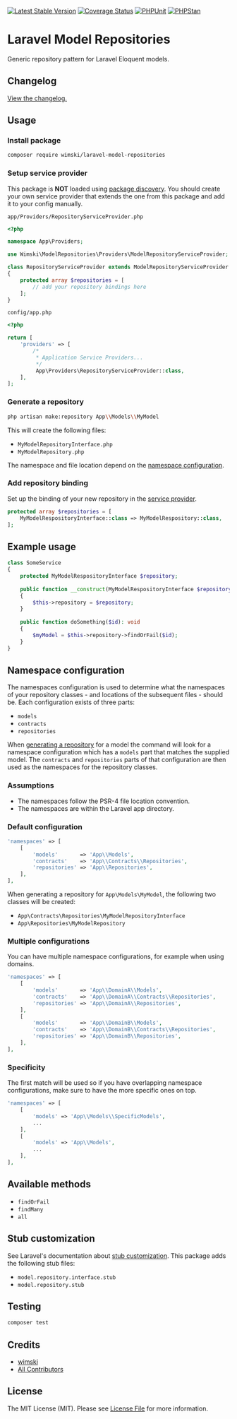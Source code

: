 [![Latest Stable Version](http://poser.pugx.org/wimski/laravel-model-repositories/v)](https://packagist.org/packages/wimski/laravel-model-repositories)
[![Coverage Status](https://coveralls.io/repos/github/wimski/laravel-model-repositories/badge.svg?branch=master)](https://coveralls.io/github/wimski/laravel-model-repositories?branch=master)
[![PHPUnit](https://github.com/wimski/laravel-model-repositories/actions/workflows/phpunit.yml/badge.svg)](https://github.com/wimski/laravel-model-repositories/actions/workflows/phpunit.yml)
[![PHPStan](https://github.com/wimski/laravel-model-repositories/actions/workflows/phpstan.yml/badge.svg)](https://github.com/wimski/laravel-model-repositories/actions/workflows/phpstan.yml)

# Laravel Model Repositories

Generic repository pattern for Laravel Eloquent models.

## Changelog

[View the changelog.](./CHANGELOG.md)

## Usage

### Install package

```bash
composer require wimski/laravel-model-repositories
```

### Setup service provider

This package is **NOT** loaded using [package discovery](https://laravel.com/docs/8.x/packages#package-discovery).
You should create your own service provider that extends the one from this package and add it to your config manually.

`app/Providers/RepositoryServiceProvider.php`
```php
<?php

namespace App\Providers;

use Wimski\ModelRepositories\Providers\ModelRepositoryServiceProvider;

class RepositoryServiceProvider extends ModelRepositoryServiceProvider
{
    protected array $repositories = [
        // add your repository bindings here
    ];
}
```

`config/app.php`
```php
<?php

return [
    'providers' => [
        /*
         * Application Service Providers...
         */
         App\Providers\RepositoryServiceProvider::class,
    ],
];
```

### Generate a repository

```bash
php artisan make:repository App\\Models\\MyModel
```

This will create the following files:
* `MyModelRepositoryInterface.php`
* `MyModelRepository.php`

The namespace and file location depend on the [namespace configuration](#namespace-configuration).

### Add repository binding

Set up the binding of your new repository in the [service provider](#setup-service-provider).

```php
protected array $repositories = [
    MyModelRespositoryInterface::class => MyModelRespository::class,
];
```

## Example usage

```php
class SomeService
{
    protected MyModelRespositoryInterface $repository;
    
    public function __construct(MyModelRespositoryInterface $repository)
    {
        $this->repository = $repository;    
    }
    
    public function doSomething($id): void
    {
        $myModel = $this->repository->findOrFail($id);
    }
}
```

## Namespace configuration

The namespaces configuration is used to determine what the namespaces of your repository classes - and locations of the subsequent files - should be.
Each configuration exists of three parts:
* `models`
* `contracts`
* `repositories`

When [generating a repository](#generate-a-repository) for a model the command will look for a namespace configuration which has a `models` part that matches the supplied model.
The `contracts` and `repositories` parts of that configuration are then used as the namespaces for the repository classes.

### Assumptions

* The namespaces follow the PSR-4 file location convention.
* The namespaces are within the Laravel app directory.

### Default configuration

```php
'namespaces' => [
    [
        'models'       => 'App\\Models',
        'contracts'    => 'App\\Contracts\\Repositories',
        'repositories' => 'App\\Repositories',
    ],
],
```

When generating a repository for `App\Models\MyModel`, the following two classes will be created:
* `App\Contracts\Repositories\MyModelRepositoryInterface`
* `App\Repositories\MyModelRepository`

### Multiple configurations

You can have multiple namespace configurations, for example when using domains.

```php
'namespaces' => [
    [
        'models'       => 'App\\DomainA\\Models',
        'contracts'    => 'App\\DomainA\\Contracts\\Repositories',
        'repositories' => 'App\\DomainA\\Repositories',
    ],
    [
        'models'       => 'App\\DomainB\\Models',
        'contracts'    => 'App\\DomainB\\Contracts\\Repositories',
        'repositories' => 'App\\DomainB\\Repositories',
    ],
],
```

### Specificity

The first match will be used so if you have overlapping namespace configurations, make sure to have the more specific ones on top.

```php
'namespaces' => [
    [
        'models' => 'App\\Models\\SpecificModels',
        ...
    ],
    [
        'models' => 'App\\Models',
        ...
    ],
],
```

## Available methods

* `findOrFail`
* `findMany`
* `all`

## Stub customization

See Laravel's documentation about [stub customization](https://laravel.com/docs/8.x/artisan#stub-customization).
This package adds the following stub files:
* `model.repository.interface.stub`
* `model.repository.stub`

## Testing

```bash
composer test
```

## Credits

- [wimski](https://github.com/wimski)
- [All Contributors](../../contributors)

## License

The MIT License (MIT). Please see [License File](LICENSE.md) for more information.
